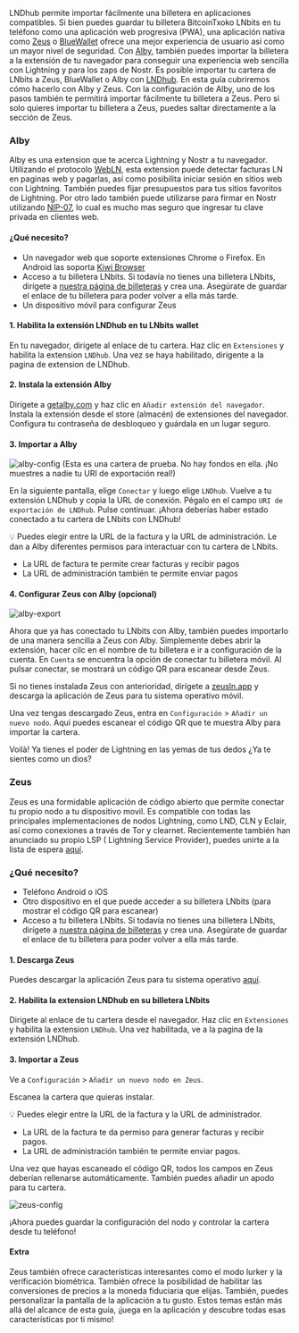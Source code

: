 LNDhub permite importar fácilmente una billetera en aplicaciones compatibles. Si bien puedes guardar tu billetera BitcoinTxoko LNbits en tu teléfono como una
aplicación web progresiva (PWA), una aplicación nativa como [Zeus](https://zeusln.app/) o [BlueWallet](https://bluewallet.io/) ofrece
una mejor experiencia de usuario así como un mayor nivel de seguridad. Con [Alby](https://getalby.com/),
también puedes importar la billetera a la extensión de tu navegador para conseguir una
experiencia web sencilla con Lightning y para los zaps de Nostr. Es posible importar tu
cartera de LNbits a Zeus, BlueWallet o Alby con [LNDhub](https://github.com/BlueWallet/LndHub/tree/master). En esta guía cubriremos cómo
hacerlo con Alby y Zeus. Con la configuración de Alby, uno de los pasos también te
permitirá importar fácilmente tu billetera a Zeus. Pero si solo quieres importar tu billetera
a Zeus, puedes saltar directamente a la sección de Zeus.

### Alby
Alby es una extension que te acerca Lightning y Nostr a tu navegador. Utilizando el
protocolo [WebLN](https://www.webln.dev/), esta extension puede detectar facturas LN en paginas web y pagarlas,
así como posibilita iniciar sesión en sitios web con Lightning. También puedes fijar
presupuestos para tus sitios favoritos de Lightning. Por otro lado también puede utilizarse
para firmar en Nostr utilizando [NIP-07](https://github.com/nostr-protocol/nips/blob/master/07.md), lo cual es mucho mas seguro que ingresar tu clave
privada en clientes web.

#### ¿Qué necesito?
- Un navegador web que soporte extensiones Chrome o Firefox. En Android las
soporta [Kiwi Browser](https://kiwibrowser.com/) 
- Acceso a tu billetera LNbits. Si todavía no tienes una billetera LNbits, dirígete a [nuestra página de billeteras](https://bitcointxoko.com) y crea una. Asegúrate de guardar el enlace de tu billetera para poder volver a ella más tarde.
- Un dispositivo móvil para configurar Zeus

#### 1. Habilita la extensión LNDhub en tu LNbits wallet
En tu navegador, dirígete al enlace de tu cartera. Haz clic en `Extensiones` y habilita la
extension `LNDhub`. Una vez se haya habilitado, dirigente a la pagina de extension de
LNDhub.

#### 2. Instala la extensión Alby
Dirígete a [getalby.com](https://getalby.com/) y haz clic en `Añadir extensión del navegador`. Instala la extensión
desde el store (almacén) de extensiones del navegador. Configura tu contraseña de
desbloqueo y guárdala en un lugar seguro.

#### 3. Importar a Alby
![alby-config](https://raw.githubusercontent.com/bitcointxoko/guides/main/images/lndhub/alby-config.png)
(Esta es una cartera de prueba. No hay fondos en ella. ¡No muestres a nadie tu URI de exportación real!)

En la siguiente pantalla, elige `Conectar` y luego elige `LNDhub`. Vuelve a tu extensión
LNDhub y copia la URL de conexión. Pégalo en el campo `URI de exportación de
LNDhub`. Pulse continuar. ¡Ahora deberías haber estado conectado a tu cartera de LNbits
con LNDhub!

💡 Puedes elegir entre la URL de la factura y la URL de administración. Le dan a Alby
diferentes permisos para interactuar con tu cartera de LNbits.

- La URL de factura te permite crear facturas y recibir pagos
- La URL de administración también te permite enviar pagos

#### 4. Configurar Zeus con Alby (opcional)
![alby-export](https://raw.githubusercontent.com/bitcointxoko/guides/main/images/lndhub/alby-export.png)

Ahora que ya has conectado tu LNbits con Alby, también puedes importarlo de una
manera sencilla a Zeus con Alby. Simplemente debes abrir la extensión, hacer cilc en el
nombre de tu billetera e ir a configuración de la cuenta. En `Cuenta` se encuentra la
opción de conectar tu billetera móvil. Al pulsar conectar, se mostrará un código QR para
escanear desde Zeus.

Si no tienes instalada Zeus con anterioridad, dirígete a [zeusln.app](https://zeusln.app/) y descarga la
aplicación de Zeus para tu sistema operativo móvil.

Una vez tengas descargado Zeus, entra en `Configuración` > `Añadir un nuevo nodo`. Aquí
puedes escanear el código QR que te muestra Alby para importar la cartera.

Voilà! Ya tienes el poder de Lightning en las yemas de tus dedos ¿Ya te sientes como un dios?

### Zeus
Zeus es una formidable aplicación de código abierto que permite conectar tu propio nodo
a tu dispositivo movil. Es compatible con todas las principales implementaciones de
nodos Lightning, como LND, CLN y Eclair, así como conexiones a través de Tor y
clearnet. Recientemente también han anunciado su propio LSP ( Lightning Service
Provider), puedes unirte a la lista de espera [aquí](https://olympusln.com/). 

### ¿Qué necesito?
- Teléfono Android o iOS
- Otro dispositivo en el que puede acceder a su billetera LNbits (para mostrar el código QR para escanear)
- Acceso a tu billetera LNbits. Si todavía no tienes una billetera LNbits, dirígete a [nuestra página de billeteras](https://bitcointxoko.com) y crea una. Asegúrate de guardar el enlace de tu billetera para poder volver a ella más tarde.
  
#### 1. Descarga Zeus
Puedes descargar la aplicación Zeus para tu sistema operativo [aquí](https://zeusln.app/).

#### 2. Habilita la extension LNDhub en su billetera LNbits
Dirigete al enlace de tu cartera desde el navegador. Haz clic en `Extensiones` y habilita la
extension `LNDhub`. Una vez habilitada, ve a la pagina de la extensión LNDhub.

#### 3. Importar a Zeus
Ve a `Configuración` > `Añadir un nuevo nodo en Zeus`.

Escanea la cartera que quieras instalar.

💡 Puedes elegir entre la URL de la factura y la URL de administrador.
- La URL de la factura te da permiso para generar facturas y recibir pagos.
- La URL de administración también te permite enviar pagos.

Una vez que hayas escaneado el código QR, todos los campos en Zeus deberían
rellenarse automáticamente. También puedes añadir un apodo para tu cartera.

![zeus-config](https://github.com/bitcointxoko/guides/blob/main/images/lndhub/zeus-config.png)

¡Ahora puedes guardar la configuración del nodo y controlar la cartera desde tu teléfono!

#### Extra
Zeus también ofrece características interesantes como el modo lurker y la verificación
biométrica. También ofrece la posibilidad de habilitar las conversiones de precios a la
moneda fiduciaria que elijas. También, puedes personalizar la pantalla de la aplicación a
tu gusto. Estos temas están más allá del alcance de esta guía, ¡juega en la aplicación y
descubre todas esas características por ti mismo!
